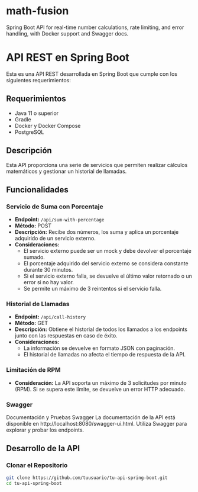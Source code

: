 # math-fusion
Spring Boot API for real-time number calculations, rate limiting, and error handling, with Docker support and Swagger docs.

# API REST en Spring Boot

Esta es una API REST desarrollada en Spring Boot que cumple con los siguientes requerimientos:

## Requerimientos

- Java 11 o superior
- Gradle
- Docker y Docker Compose
- PostgreSQL

## Descripción

Esta API proporciona una serie de servicios que permiten realizar cálculos matemáticos y gestionar un historial de llamadas.

## Funcionalidades

### Servicio de Suma con Porcentaje

- **Endpoint:** `/api/sum-with-percentage`
- **Método:** POST
- **Descripción:** Recibe dos números, los suma y aplica un porcentaje adquirido de un servicio externo.
- **Consideraciones:**
  - El servicio externo puede ser un mock y debe devolver el porcentaje sumado.
  - El porcentaje adquirido del servicio externo se considera constante durante 30 minutos.
  - Si el servicio externo falla, se devuelve el último valor retornado o un error si no hay valor.
  - Se permite un máximo de 3 reintentos si el servicio falla.

### Historial de Llamadas

- **Endpoint:** `/api/call-history`
- **Método:** GET
- **Descripción:** Obtiene el historial de todos los llamados a los endpoints junto con las respuestas en caso de éxito.
- **Consideraciones:**
  - La información se devuelve en formato JSON con paginación.
  - El historial de llamadas no afecta el tiempo de respuesta de la API.
  
### Limitación de RPM

- **Consideración:** La API soporta un máximo de 3 solicitudes por minuto (RPM). Si se supera este límite, se devuelve un error HTTP adecuado.

### Swagger

Documentación y Pruebas
Swagger
La documentación de la API está disponible en http://localhost:8080/swagger-ui.html. Utiliza Swagger para explorar y probar los endpoints.

## Desarrollo de la API

### Clonar el Repositorio

```bash
git clone https://github.com/tuusuario/tu-api-spring-boot.git
cd tu-api-spring-boot